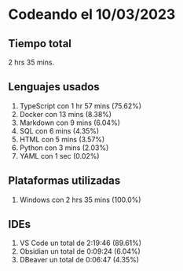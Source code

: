 # Codeando el 10/03/2023

## Tiempo total
2 hrs 35 mins.

## Lenguajes usados
1. TypeScript con 1 hr 57 mins (75.62%)
1. Docker con 13 mins (8.38%)
1. Markdown con 9 mins (6.04%)
1. SQL con 6 mins (4.35%)
1. HTML con 5 mins (3.57%)
1. Python con 3 mins (2.03%)
1. YAML con 1 sec (0.02%)

## Plataformas utilizadas
1. Windows con 2 hrs 35 mins (100.0%)

## IDEs
1. VS Code un total de 2:19:46 (89.61%)
1. Obsidian un total de 0:09:24 (6.04%)
1. DBeaver un total de 0:06:47 (4.35%)
